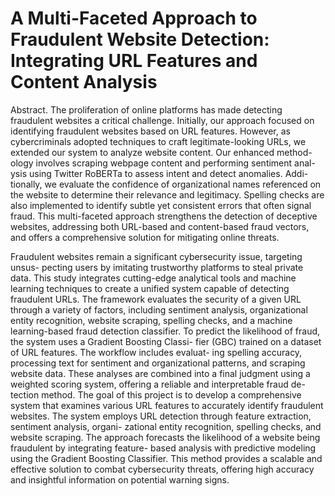 # A Multi-Faceted Approach to Fraudulent Website Detection: Integrating URL Features and Content Analysis


Abstract. The proliferation of online platforms has made detecting fraudulent websites a critical challenge. Initially, our approach focused on identifying fraudulent websites based on URL features. However, as cybercriminals adopted techniques to craft legitimate-looking URLs, we extended our system to analyze website content. Our enhanced method- ology involves scraping webpage content and performing sentiment anal- ysis using Twitter RoBERTa to assess intent and detect anomalies. Addi- tionally, we evaluate the confidence of organizational names referenced on the website to determine their relevance and legitimacy. Spelling checks are also implemented to identify subtle yet consistent errors that often signal fraud. This multi-faceted approach strengthens the detection of deceptive websites, addressing both URL-based and content-based fraud vectors, and offers a comprehensive solution for mitigating online threats.

Fraudulent websites remain a significant cybersecurity issue, targeting unsus- pecting users by imitating trustworthy platforms to steal private data. This study integrates cutting-edge analytical tools and machine learning techniques to create a unified system capable of detecting fraudulent URLs. The framework evaluates the security of a given URL through a variety of factors, including sentiment analysis, organizational entity recognition, website scraping, spelling checks, and a machine learning-based fraud detection classifier.
To predict the likelihood of fraud, the system uses a Gradient Boosting Classi- fier (GBC) trained on a dataset of URL features. The workflow includes evaluat- ing spelling accuracy, processing text for sentiment and organizational patterns, and scraping website data. These analyses are combined into a final judgment using a weighted scoring system, offering a reliable and interpretable fraud de- tection method.
The goal of this project is to develop a comprehensive system that examines various URL features to accurately identify fraudulent websites. The system employs URL detection through feature extraction, sentiment analysis, organi- zational entity recognition, spelling checks, and website scraping. The approach forecasts the likelihood of a website being fraudulent by integrating feature- based analysis with predictive modeling using the Gradient Boosting Classifier. This method provides a scalable and effective solution to combat cybersecurity threats, offering high accuracy and insightful information on potential warning signs.
